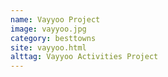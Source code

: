 ```yaml
---
name: Vayyoo Project
image: vayyoo.jpg
category: besttowns
site: vayyoo.html
alttag: Vayyoo Activities Project
---
```


